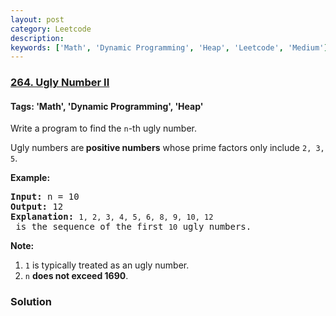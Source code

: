 ```yaml
---
layout: post
category: Leetcode
description: 
keywords: ['Math', 'Dynamic Programming', 'Heap', 'Leetcode', 'Medium']
---
```

### [264. Ugly Number II](https://leetcode.com/problems/ugly-number-ii)

#### Tags: 'Math', 'Dynamic Programming', 'Heap'

<div class="content__u3I1 question-content__JfgR"><div><p>Write a program to find the <code>n</code>-th ugly number.</p>
<p>Ugly numbers are<strong> positive numbers</strong> whose prime factors only include <code>2, 3, 5</code>. </p>
<p><strong>Example:</strong></p>
<pre><strong>Input:</strong> n = 10
<strong>Output:</strong> 12
<strong>Explanation: </strong><code>1, 2, 3, 4, 5, 6, 8, 9, 10, 12</code> is the sequence of the first <code>10</code> ugly numbers.</pre>
<p><strong>Note: </strong> </p>
<ol>
<li><code>1</code> is typically treated as an ugly number.</li>
<li><code>n</code> <b>does not exceed 1690</b>.</li>
</ol></div></div>

### Solution
